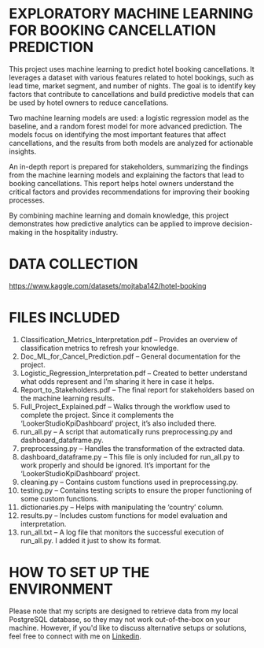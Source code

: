 # EXPLORATORY MACHINE LEARNING FOR BOOKING CANCELLATION PREDICTION
This project uses machine learning to predict hotel booking cancellations. It leverages a dataset with various features related to hotel bookings, such as lead time, market segment, and number of nights. The goal is to identify key factors that contribute to cancellations and build predictive models that can be used by hotel owners to reduce cancellations.

Two machine learning models are used: a logistic regression model as the baseline, and a random forest model for more advanced prediction. The models focus on identifying the most important features that affect cancellations, and the results from both models are analyzed for actionable insights.

An in-depth report is prepared for stakeholders, summarizing the findings from the machine learning models and explaining the factors that lead to booking cancellations. This report helps hotel owners understand the critical factors and provides recommendations for improving their booking processes.

By combining machine learning and domain knowledge, this project demonstrates how predictive analytics can be applied to improve decision-making in the hospitality industry.

# DATA COLLECTION
https://www.kaggle.com/datasets/mojtaba142/hotel-booking

# FILES INCLUDED
1) Classification_Metrics_Interpretation.pdf – Provides an overview of classification metrics to refresh your knowledge.
2) Doc_ML_for_Cancel_Prediction.pdf – General documentation for the project.
3) Logistic_Regression_Interpretation.pdf – Created to better understand what odds represent and I’m sharing it here in case it helps.
4) Report_to_Stakeholders.pdf – The final report for stakeholders based on the machine learning results.
5) Full_Project_Explained.pdf – Walks through the workflow used to complete the project. Since it complements the ‘LookerStudioKpiDashboard’ project, it’s also included there.
6) run_all.py – A script that automatically runs preprocessing.py and dashboard_dataframe.py.
7) preprocessing.py – Handles the transformation of the extracted data.
8) dashboard_dataframe.py – This file is only included for run_all.py to work properly and should be ignored. It’s important for the ‘LookerStudioKpiDashboard’ project.
9) cleaning.py – Contains custom functions used in preprocessing.py.
10) testing.py – Contains testing scripts to ensure the proper functioning of some custom functions.
11) dictionaries.py – Helps with manipulating the ‘country’ column.
12) results.py – Includes custom functions for model evaluation and interpretation.
13) run_all.txt – A log file that monitors the successful execution of run_all.py. I added it just to show its format.

# HOW TO SET UP THE ENVIRONMENT
Please note that my scripts are designed to retrieve data from my local PostgreSQL database, so they may not work out-of-the-box on your machine. However, if you'd like to discuss alternative setups or solutions, feel free to connect with me on [Linkedin](https://www.linkedin.com/in/kimon-ioannis-lappas).

